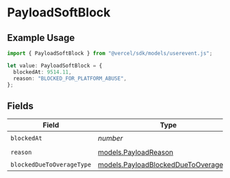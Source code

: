 # PayloadSoftBlock

## Example Usage

```typescript
import { PayloadSoftBlock } from "@vercel/sdk/models/userevent.js";

let value: PayloadSoftBlock = {
  blockedAt: 9514.11,
  reason: "BLOCKED_FOR_PLATFORM_ABUSE",
};
```

## Fields

| Field                                                                                | Type                                                                                 | Required                                                                             | Description                                                                          |
| ------------------------------------------------------------------------------------ | ------------------------------------------------------------------------------------ | ------------------------------------------------------------------------------------ | ------------------------------------------------------------------------------------ |
| `blockedAt`                                                                          | *number*                                                                             | :heavy_check_mark:                                                                   | N/A                                                                                  |
| `reason`                                                                             | [models.PayloadReason](../models/payloadreason.md)                                   | :heavy_check_mark:                                                                   | N/A                                                                                  |
| `blockedDueToOverageType`                                                            | [models.PayloadBlockedDueToOverageType](../models/payloadblockedduetooveragetype.md) | :heavy_minus_sign:                                                                   | N/A                                                                                  |